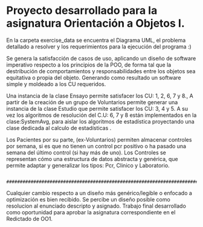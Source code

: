 # Proyecto desarrollado para la asignatura Orientación a Objetos I. 

En la carpeta exercise_data se encuentra el Diagrama UML, el problema detallado a resolver y
los requerimientos para la ejecución del programa :) 


Se genera la satisfacción de casos de uso, aplicando un diseño de software imperativo respecto a los principios de la POO, 
de forma tal que la destribución de comportamientos y responsabilidades entre los objetos sea equitativa o propia del objeto.
Generando como resultado un software simple y moldeado a los CU requeridos.

Una instancia de la clase Ensayo permite satisfacer los CU: 1, 2, 6, 7 y 8., 
A partir de la creación de un grupo de Voluntarios permite generar una instancia de la clase Estudio que permite satisfacer los CU: 3, 4 y 5. 
A su vez los algoritmos de resolución del C.U: 6, 7 y 8 están implementados en la clase:SystemAvg, para aislar los algoritmos de estadística proyectando
una clase dedicada al calculo de estadísticas .

Los Pacientes por su parte, (ex-Voluntarios) permiten almacenar controles por semana,
si es que no tienen un control pcr positivo o ha pasado una semana del último control (si hay más de uno).
Los Controles se representan cómo una estructura de datos abstracta y genérica, que permite adaptar y generalizar los tipos: Pcr, Clinico y Laboratorio.

                ######################################################################################################

Cualquier cambio respecto a un diseño más genérico/legible o enfocado a optimización es bien recibido. 
Se percibe un diseño posible como resolucion al enunciado descripto y asignado.
Trabajo final desarrollado como oportunidad para aprobar la asignatura correspondiente en el Redictado de OO1.
